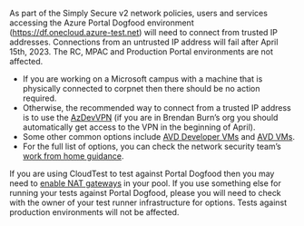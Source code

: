 As part of the Simply Secure v2 network policies, users and services accessing the Azure Portal Dogfood environment (https://df.onecloud.azure-test.net) will need to connect from trusted IP addresses.  Connections from an untrusted IP address will fail after April 15th, 2023.  The RC, MPAC and Production Portal environments are not affected.
 
* If you are working on a Microsoft campus with a machine that is physically connected to corpnet then there should be no action required.
* Otherwise, the recommended way to connect from a trusted IP address is to use the [AzDevVPN](https://eng.ms/docs/microsoft-security/security/azure-security/security-health-analytics/network-isolation/tsgs/howtos/work-from-home-guidance/work-from-home-guidance#managed-vpn-azvpndev-access-status-jan-2023) (if you are in Brendan Burn’s org you should automatically get access to the VPN in the beginning of April).
* Some other common options include [AVD Developer VMs](https://microsoft.sharepoint.com/sites/Security_Tools_Services/SitePages/WindowsVirtualDesktop/WVD-Workstation.aspx) and [AVD VMs](https://microsoft.sharepoint.com/sites/Security_Tools_Services/SitePages/WindowsVirtualDesktop/Windows-Virtual-Desktop.aspx).
* For the full list of options, you can check the network security team’s [work from home guidance](https://eng.ms/docs/microsoft-security/security/azure-security/security-health-analytics/network-isolation/tsgs/howtos/work-from-home-guidance/work-from-home-guidance).

If you are using CloudTest to test against Portal Dogfood then you may need to [enable NAT gateways](https://eng.ms/docs/more/developer-guides/cloudtest-user-guide/cloudtest/how-tos/nat-gateway) in your pool.
If you use something else for running your tests against Portal Dogfood, please you will need to check with the owner of your test runner infrastructure for options.
Tests against production environments will not be affected.
